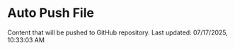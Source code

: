 # Auto Push File

Content that will be pushed to GitHub repository.
Last updated: 07/17/2025, 10:33:03 AM